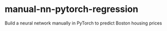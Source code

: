 # manual-nn-pytorch-regression
Build a neural network manually in PyTorch to predict Boston housing prices
